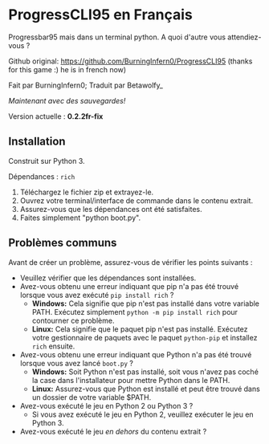 # ProgressCLI95 en Français

Progressbar95 mais dans un terminal python. A quoi d'autre vous attendiez-vous ? 

Github original: https://github.com/BurningInfern0/ProgressCLI95 (thanks for this game :) he is in french now)

Fait par BurningInfern0; Traduit par Betawolfy_

*Maintenant avec des sauvegardes!*

Version actuelle : **0.2.2fr-fix**



## Installation

Construit sur Python 3.

Dépendances : ``rich``

1. Téléchargez le fichier zip et extrayez-le.
2. Ouvrez votre terminal/interface de commande dans le contenu extrait.
3. Assurez-vous que les dépendances ont été satisfaites.
4. Faites simplement "python boot.py".

## Problèmes communs
Avant de créer un problème, assurez-vous de vérifier les points suivants :
- Veuillez vérifier que les dépendances sont installées.
- Avez-vous obtenu une erreur indiquant que pip n'a pas été trouvé lorsque vous avez exécuté `pip install rich` ?
  - **Windows:** Cela signifie que pip n'est pas installé dans votre variable PATH. Exécutez simplement `python -m pip install rich` pour contourner ce problème.
  - **Linux:** Cela signifie que le paquet pip n'est pas installé. Exécutez votre gestionnaire de paquets avec le paquet `python-pip` et installez `rich` ensuite.
- Avez-vous obtenu une erreur indiquant que Python n'a pas été trouvé lorsque vous avez lancé `boot.py` ?
  - **Windows:** Soit Python n'est pas installé, soit vous n'avez pas coché la case dans l'installateur pour mettre Python dans le PATH.
  - **Linux:** Assurez-vous que Python est installé et peut être trouvé dans un dossier de votre variable $PATH.
- Avez-vous exécuté le jeu en Python 2 ou Python 3 ?
  - Si vous avez exécuté le jeu en Python 2, veuillez exécuter le jeu en Python 3.
- Avez-vous exécuté le jeu _en dehors_ du contenu extrait ?